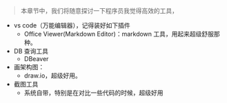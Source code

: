 > 本章节中，我们将随意探讨一下程序员我觉得高效的工具，

- vs code（万能编辑器），记得装好如下插件
  - Office Viewer(Markdown Editor)：markdown 工具，用起来超级舒服那种。
- DB 查询工具
  - DBeaver
- 画架构图：
  - draw.io，超级好用。
- 截图工具
  - 系统自带，特别是在对比一些代码的时候，超级好用
